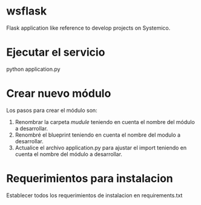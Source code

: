 # wsflask
Flask application like reference to develop projects on Systemico.

# Ejecutar el servicio
python application.py

# Crear nuevo módulo 
Los pasos para crear el módulo son:
1. Renombrar la carpeta *mudule* teniendo en cuenta el nombre del módulo a desarrollar. 
2. Renombré el blueprint teniendo en cuenta el nombre del modulo a desarrollar.
3. Actualice el archivo application.py para ajustar el import teniendo en cuenta el nombre del módulo a desarrollar.

# Requerimientos para instalacion
Establecer todos los requerimientos de instalacion en requirements.txt

